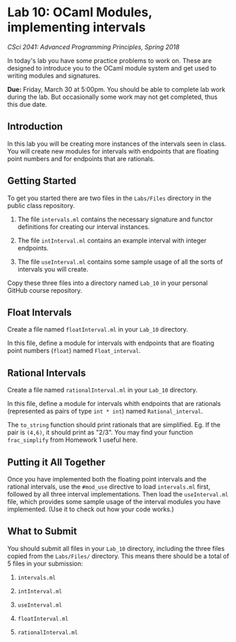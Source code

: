 # Lab 10: OCaml Modules, implementing intervals


*CSci 2041: Advanced Programming Principles, Spring 2018*

In today's lab you have some practice problems to work on.  These are
designed to introduce you to the OCaml module system and get used to
writing modules and signatures.

**Due:** Friday, March 30 at 5:00pm.  You should be able to complete
lab work during the lab.   But occasionally some work may not get
completed, thus this due date. 


## Introduction

In this lab you will be creating more instances of the intervals
seen in class. You will create new modules for intervals with
endpoints that are floating point numbers and for endpoints
that are rationals.

## Getting Started

To get you started there are two files in the ``Labs/Files`` directory
in the public class repository.

1. The file ``intervals.ml`` contains the necessary signature and functor
definitions for creating our interval instances.

2. The file ``intInterval.ml`` contains an example interval with integer
endpoints.

3. The file ``useInterval.ml`` contains some sample usage of all the sorts
of intervals you will create.

Copy these three files into a directory named ``Lab_10`` in your personal
GitHub course repository.

## Float Intervals

Create a file named ``floatInterval.ml`` in your ``Lab_10`` directory.

In this file, define a module for intervals with endpoints that are
floating point numbers (``float``) named ``Float_interval``.


## Rational Intervals

Create a file named ``rationalInterval.ml`` in your ``Lab_10`` directory.

In this file, define a module for intervals whith endpoints that are
rationals (represented as pairs of type ``int * int``) named
``Rational_interval``.

The ``to_string`` function should print rationals that are simplified.
Eg. If the pair is ``(4,6)``, it should print as "2/3". You may find your
function ``frac_simplify`` from Homework 1 useful here.


## Putting it All Together

Once you have implemented both the floating point intervals and the
rational intervals, use the ``#mod_use`` directive to load
``intervals.ml`` first, followed by all three interval implementations.
Then load the ``useInterval.ml`` file, which provides some sample usage
of the interval modules you have implemented. (Use it to check out how
your code works.)


## What to Submit

You should submit all files in your ``Lab_10`` directory, including
the three files copied from the ``Labs/Files/`` directory. This means
there should be a total of 5 files in your submission:

1. ``intervals.ml``

2. ``intInterval.ml``

3. ``useInterval.ml``

4. ``floatInterval.ml``

5. ``rationalInterval.ml``
